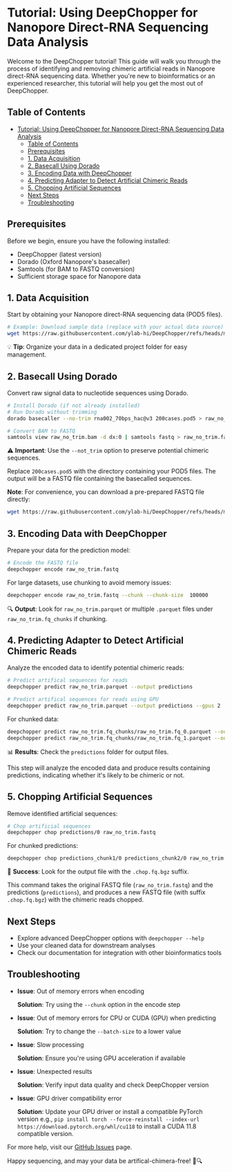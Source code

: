 # Tutorial: Using DeepChopper for Nanopore Direct-RNA Sequencing Data Analysis

Welcome to the DeepChopper tutorial! This guide will walk you through the process of identifying and removing chimeric artificial reads in Nanopore direct-RNA sequencing data.
Whether you're new to bioinformatics or an experienced researcher, this tutorial will help you get the most out of DeepChopper.

## Table of Contents

- [Tutorial: Using DeepChopper for Nanopore Direct-RNA Sequencing Data Analysis](#tutorial-using-deepchopper-for-nanopore-direct-rna-sequencing-data-analysis)
  - [Table of Contents](#table-of-contents)
  - [Prerequisites](#prerequisites)
  - [1. Data Acquisition](#1-data-acquisition)
  - [2. Basecall Using Dorado](#2-basecall-using-dorado)
  - [3. Encoding Data with DeepChopper](#3-encoding-data-with-deepchopper)
  - [4. Predicting Adapter to Detect Artificial Chimeric Reads](#4-predicting-adapter-to-detect-artificial-chimeric-reads)
  - [5. Chopping Artificial Sequences](#5-chopping-artificial-sequences)
  - [Next Steps](#next-steps)
  - [Troubleshooting](#troubleshooting)

## Prerequisites

Before we begin, ensure you have the following installed:

- DeepChopper (latest version)
- Dorado (Oxford Nanopore's basecaller)
- Samtools (for BAM to FASTQ conversion)
- Sufficient storage space for Nanopore data

## 1. Data Acquisition

Start by obtaining your Nanopore direct-RNA sequencing data (POD5 files).

```bash
# Example: Download sample data (replace with your actual data source)
wget https://raw.githubusercontent.com/ylab-hi/DeepChopper/refs/heads/main/tests/data/200cases.pod5
```

💡 **Tip**: Organize your data in a dedicated project folder for easy management.

## 2. Basecall Using Dorado

Convert raw signal data to nucleotide sequences using Dorado.

```bash
# Install Dorado (if not already installed)
# Run Dorado without trimming
dorado basecaller --no-trim rna002_70bps_hac@v3 200cases.pod5 > raw_no_trim.bam

# Convert BAM to FASTQ
samtools view raw_no_trim.bam -d dx:0 | samtools fastq > raw_no_trim.fastq
```

⚠️ **Important**: Use the `--not_trim` option to preserve potential chimeric sequences.

Replace `200cases.pod5` with the directory containing your POD5 files.
The output will be a FASTQ file containing the basecalled sequences.

**Note**: For convenience, you can download a pre-prepared FASTQ file directly:

```bash
wget https://raw.githubusercontent.com/ylab-hi/DeepChopper/refs/heads/main/tests/data/raw_no_trim.fastq
```

## 3. Encoding Data with DeepChopper

Prepare your data for the prediction model:

```bash
# Encode the FASTQ file
deepchopper encode raw_no_trim.fastq
```

For large datasets, use chunking to avoid memory issues:

```bash
deepchopper encode raw_no_trim.fastq --chunk --chunk-size  100000
```

🔍 **Output**: Look for `raw_no_trim.parquet` or multiple `.parquet` files under `raw_no_trim.fq_chunks` if chunking.

## 4. Predicting Adapter to Detect Artificial Chimeric Reads

Analyze the encoded data to identify potential chimeric reads:

```bash
# Predict artifical sequences for reads
deepchopper predict raw_no_trim.parquet --output predictions

# Predict artifical sequences for reads using GPU
deepchopper predict raw_no_trim.parquet --output predictions --gpus 2
```

For chunked data:

```bash
deepchopper predict raw_no_trim.fq_chunks/raw_no_trim.fq_0.parquet --output predictions_chunk1
deepchopper predict raw_no_trim.fq_chunks/raw_no_trim.fq_1.parquet --output predictions_chunk2
```

📊 **Results**: Check the `predictions` folder for output files.

This step will analyze the encoded data and produce results containing predictions, indicating whether it's likely to be chimeric or not.

## 5. Chopping Artificial Sequences

Remove identified artificial sequences:

```bash
# Chop artificial sequences
deepchopper chop predictions/0 raw_no_trim.fastq
```

For chunked predictions:

```bash
deepchopper chop predictions_chunk1/0 predictions_chunk2/0 raw_no_trim.fastq
```

🎉 **Success**: Look for the output file with the `.chop.fq.bgz` suffix.

This command takes the original FASTQ file (`raw_no_trim.fastq`) and the predictions (`predictions`), and produces a new FASTQ file (with suffix `.chop.fq.bgz`) with the chimeric reads chopped.

## Next Steps

- Explore advanced DeepChopper options with `deepchopper --help`
- Use your cleaned data for downstream analyses
- Check our documentation for integration with other bioinformatics tools

## Troubleshooting

- **Issue**: Out of memory errors when encoding

  **Solution**: Try using the `--chunk` option in the encode step

- **Issue**: Out of memory errors for CPU or CUDA (GPU) when predicting

  **Solution**: Try to change the `--batch-size` to a lower value

- **Issue**: Slow processing

  **Solution**: Ensure you're using GPU acceleration if available

- **Issue**: Unexpected results

  **Solution**: Verify input data quality and check DeepChopper version

- **Issue**: GPU driver compatibility error

  **Solution**: Update your GPU driver or install a compatible PyTorch version e.g., `pip install torch --force-reinstall --index-url https://download.pytorch.org/whl/cu118` to install a CUDA 11.8 compatible version.

For more help, visit our [GitHub Issues](https://github.com/ylab-hi/DeepChopper/issues) page.

Happy sequencing, and may your data be artifical-chimera-free! 🧬🔍
